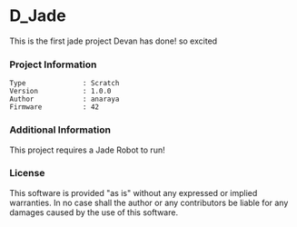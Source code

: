 D_Jade
================

This is the first jade project Devan has done! so excited

### Project Information
```
Type              : Scratch
Version           : 1.0.0
Author            : anaraya
Firmware          : 42
```

### Additional Information
This project requires a Jade Robot to run!

### License
This software is provided "as is" without any expressed or implied warranties.  In no case shall the author or any contributors be liable for any damages caused by the use of this software.

